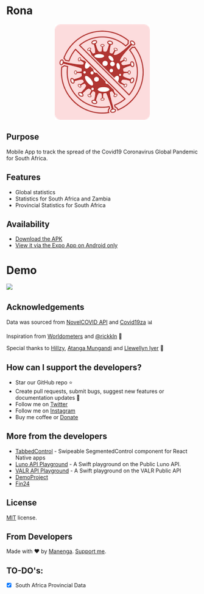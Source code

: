 # Rona
<p align="center">
  <img src="https://github.com/manenga/Rona/blob/master/assets/images/corona.png?raw=true" width="250" title="Coronavirus">
</p>

## Purpose
Mobile App to track the spread of the Covid19 Coronavirus Global Pandemic for South Africa.

## Features
* Global statistics
* Statistics for South Africa and Zambia
* Provincial Statistics for South Africa

## Availability 
* [Download the APK](https://expo.io/@mungand/Rona)
* [View it via the Expo App on Android only](https://my.testfairy.com/download/74S36E1G6RV2TD1J68W3ACSG6GS2VSQT7KF2Z9AZHRZAT8NR73JSW7H2PMV7R/getapp?_=1588533287)

# Demo
<img src="https://github.com/manenga/Rona/blob/master/demo-gif.gif?raw=true" width="50%" /> 

## Acknowledgements
Data was sourced from [NovelCOVID API](https://github.com/NovelCOVID/API/) and [Covid19za](https://github.com/dsfsi/covid19za) 📊 <br/>

Inspiration from [Worldometers](https://www.worldometers.info/coronavirus/) and [@rickkln](https://corona.rickkln.com/data/) 🎉

Special thanks to [Hillzy](https://www.instagram.com/hillzy911/), [Atanga Mungandi](https://www.instagram.com/atangamungandi/) and [Llewellyn Iyer](https://za.linkedin.com/in/llewellyn-iyer-596b9111a) 🤝


## How can I support the developers?
- Star our GitHub repo ⭐
- Create pull requests, submit bugs, suggest new features or documentation updates 🔧
- Follow me on [Twitter](https://twitter.com/mmungandi)
- Follow me on [Instagram](https://instagram.com/mungandi)
- Buy me coffee or [Donate](https://paypal.me/Mungandi)

## More from the developers
- [TabbedControl](https://github.com/manenga/react-native-tabbed-control) - Swipeable SegmentedControl component for React Native apps
- [Luno API Playground](https://github.com/manenga/LunoAPI) - A Swift playground on the Public Luno API.
- [VALR API Playground](https://github.com/manenga/Valr-API) - A Swift playground on the VALR Public API
- [DemoProject](https://github.com/manenga/DemoProject)
- [Fin24](https://github.com/manenga/Fin24)

## License
[MIT](https://github.com/manenga/Rona/blob/master/LICENSE) license.

## From Developers
Made with ♥ by [Manenga](https://linkedin.com/in/mungandi/). [Support me](https://paypal.me/Mungandi).

## TO-DO's:
- [X] South Africa Provincial Data
